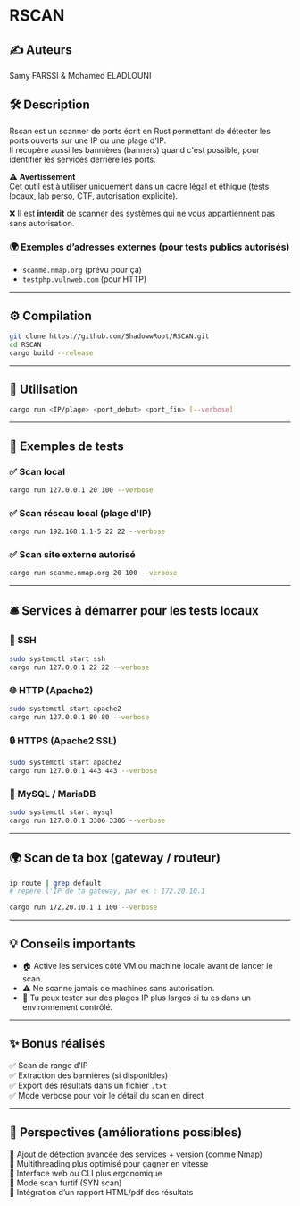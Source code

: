 
# RSCAN

## ✍️ Auteurs

Samy FARSSI & Mohamed ELADLOUNI

## 🛠️ Description

Rscan est un scanner de ports écrit en Rust permettant de détecter les ports ouverts sur une IP ou une plage d'IP.  
Il récupère aussi les bannières (banners) quand c'est possible, pour identifier les services derrière les ports.

⚠️ **Avertissement**  
Cet outil est à utiliser uniquement dans un cadre légal et éthique (tests locaux, lab perso, CTF, autorisation explicite).  

❌ Il est **interdit** de scanner des systèmes qui ne vous appartiennent pas sans autorisation.

### 🌍 Exemples d’adresses externes (pour tests publics autorisés)

- `scanme.nmap.org` (prévu pour ça)
- `testphp.vulnweb.com` (pour HTTP)

---

## ⚙️ Compilation

```bash
git clone https://github.com/ShadowwRoot/RSCAN.git
cd RSCAN
cargo build --release
```

---

## 🚀 Utilisation

```bash
cargo run <IP/plage> <port_debut> <port_fin> [--verbose]
```

---

## 🧪 Exemples de tests

### ✅ Scan local

```bash
cargo run 127.0.0.1 20 100 --verbose
```

### ✅ Scan réseau local (plage d'IP)

```bash
cargo run 192.168.1.1-5 22 22 --verbose
```

### ✅ Scan site externe autorisé

```bash
cargo run scanme.nmap.org 20 100 --verbose
```

---

## 🛎️ Services à démarrer pour les tests locaux

### 🔐 SSH

```bash
sudo systemctl start ssh
cargo run 127.0.0.1 22 22 --verbose
```

### 🌐 HTTP (Apache2)

```bash
sudo systemctl start apache2
cargo run 127.0.0.1 80 80 --verbose
```

### 🔒 HTTPS (Apache2 SSL)

```bash
sudo systemctl start apache2
cargo run 127.0.0.1 443 443 --verbose
```

### 🐬 MySQL / MariaDB

```bash
sudo systemctl start mysql
cargo run 127.0.0.1 3306 3306 --verbose
```

---

## 🌍 Scan de ta box (gateway / routeur)

```bash
ip route | grep default
# repère l'IP de ta gateway, par ex : 172.20.10.1

cargo run 172.20.10.1 1 100 --verbose
```

---

## 💡 Conseils importants

- 🏠 Active les services côté VM ou machine locale avant de lancer le scan.
- ⚠️ Ne scanne jamais de machines sans autorisation.
- 🧪 Tu peux tester sur des plages IP plus larges si tu es dans un environnement contrôlé.

---

## ✨ Bonus réalisés

✅ Scan de range d’IP  
✅ Extraction des bannières (si disponibles)  
✅ Export des résultats dans un fichier `.txt`  
✅ Mode verbose pour voir le détail du scan en direct

---

## 🔭 Perspectives (améliorations possibles)

🚀 Ajout de détection avancée des services + version (comme Nmap)  
🚀 Multithreading plus optimisé pour gagner en vitesse  
🚀 Interface web ou CLI plus ergonomique  
🚀 Mode scan furtif (SYN scan)  
🚀 Intégration d’un rapport HTML/pdf des résultats
